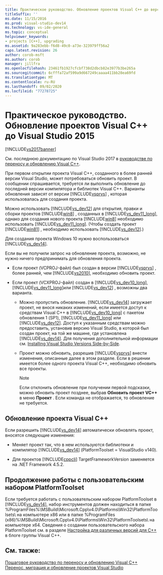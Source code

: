 ```yaml
---
title: Практическое руководство. Обновление проектов Visual C++ до версии Visual Studio 2015 | Документация Майкрософт
titleSuffix: ''
ms.date: 11/15/2016
ms.prod: visual-studio-dev14
ms.technology: vs-ide-general
ms.topic: conceptual
helpviewer_keywords:
- projects [C++], upgrading
ms.assetid: 9a283ebb-f6d8-49c0-a73e-323979ff56a2
caps.latest.revision: 26
author: corob-msft
ms.author: corob
manager: jillfra
ms.openlocfilehash: 23461fb1927cfcbf738d2dbcb82e3977b3be265a
ms.sourcegitcommit: 6cfffa72af599a9d667249caaaa411bb28ea69fd
ms.translationtype: MT
ms.contentlocale: ru-RU
ms.lasthandoff: 09/02/2020
ms.locfileid: "77278725"
---
```

# <a name="how-to-upgrade-visual-c-projects-to-visual-studio-2015"></a>Практическое руководство. Обновление проектов Visual C++ до Visual Studio 2015
[!INCLUDE[vs2017banner](../includes/vs2017banner.md)]

См. последнюю документацию по Visual Studio 2017 в [руководстве по переносу и обновлению Visual C++](/cpp/porting/visual-cpp-porting-and-upgrading-guide).

При первом открытии проекта Visual C++, созданного в более ранней версии Visual Studio, может потребоваться обновить проект. В сообщении спрашивается, требуется ли выполнить обновление до последней версии компилятора и библиотек Visual C++. Варианты обновления зависят от версии [!INCLUDE[vsprvs](../includes/vsprvs-md.md)] , которая использовалась для создания проекта.

 Можно использовать [!INCLUDE[vs_dev12](../includes/vs-dev12-md.md)] для открытия, правки и сборки проектов [!INCLUDE[win8](../includes/win8-md.md)] , созданных в [!INCLUDE[vs_dev11_long](../includes/vs-dev11-long-md.md)], однако для создания нового проекта [!INCLUDE[win8](../includes/win8-md.md)] необходимо использовать [!INCLUDE[vs_dev11_long](../includes/vs-dev11-long-md.md)]. (Чтобы создать проект [!INCLUDE[win81](../includes/win81-md.md)] , необходимо использовать [!INCLUDE[vs_dev12](../includes/vs-dev12-md.md)].)

 Для создания проекта Windows 10 нужно воспользоваться [!INCLUDE[vs_dev14](../includes/vs-dev14-md.md)].

 Если вы не получили запрос на обновление проекта, возможно, не нужно ничего предпринимать для обновления проекта.

- Если проект (VCPROJ-файл) был создан в версии [!INCLUDE[vsprvs](../includes/vsprvs-md.md)] , более ранней, чем [!INCLUDE[vs2010](../includes/vs2010-md.md)], необходимо обновить проект.

- Если проект (VCXPROJ-файл) создан в [!INCLUDE[vs_dev10_long](../includes/vs-dev10-long-md.md)],  [!INCLUDE[vs_dev11_long](../includes/vs-dev11-long-md.md)]или [!INCLUDE[vs_dev12](../includes/vs-dev12-md.md)] , возможны два варианта.

  - Можно пропустить обновление. [!INCLUDE[vs_dev14](../includes/vs-dev14-md.md)] загружает проект, не внося никаких изменений, если имеется доступ к средствам Visual C++ в [!INCLUDE[vs_dev10_long](../includes/vs-dev10-long-md.md)] с пакетом обновления 1 (SP1), [!INCLUDE[vs_dev11_long](../includes/vs-dev11-long-md.md)] или [!INCLUDE[vs_dev12](../includes/vs-dev12-md.md)]. Доступ к указанным средствам можно предоставить, установив версию Visual Studio, в которой был создан проект, на той же машине, где установлена [!INCLUDE[vs_dev14](../includes/vs-dev14-md.md)]. Для получения дополнительной информации см. [Installing Visual Studio Versions Side-by-Side](../install/install-visual-studio-versions-side-by-side.md).

  - Проект можно обновить, разрешив [!INCLUDE[vsprvs](../includes/vsprvs-md.md)] внести изменения, описанные далее в этом разделе. Если в решении имеется более одного проекта Visual C++, необходимо обновить все проекты.

    > [!NOTE]
    > Если отклонить обновление при получении первой подсказки, можно обновить проект позднее, выбрав **Обновить проект VC++** в меню **Проект** . Если команда не отображается, то обновление не требуется.

## <a name="upgrading-a-visual-c-project"></a>Обновление проекта Visual C++
 Если разрешить [!INCLUDE[vs_dev14](../includes/vs-dev14-md.md)] автоматически обновлять проект, вносятся следующие изменения:

- Меняет проект так, что в нем используются библиотеки и компилятор [!INCLUDE[vs_dev14](../includes/vs-dev14-md.md)] (PlatformToolset = VisualStudio v140).

- Для проектов [!INCLUDE[cppcli](../includes/cppcli-md.md)] TargetFrameworkVersion заменяется на .NET Framework 4.5.2.

## <a name="continuing-to-work-with-a-custom-platformtoolset"></a>Продолжение работы с пользовательским набором PlatformToolset
 Если требуется работать с пользовательским набором PlatformToolset в [!INCLUDE[vs_dev14](../includes/vs-dev14-md.md)], набор инструментов должен находиться в папке %ProgramFiles%\MSBuild\Microsoft.Cpp\v4.0\Platforms\Win32\PlatformToolsets\ на компьютере x86 или в папке %ProgramFiles (x86)%\MSBuild\Microsoft.Cpp\v4.0\Platforms\Win32\PlatformToolsets\ на компьютере x64. Сведения о создании пользовательского набора PlatformToolset см. в разделе [Настройка для различных версий для C++](https://blogs.msdn.com/b/vcblog/archive/2009/12/08/c-native-multi-targeting.aspx) в блоге группы Visual C++.

## <a name="see-also"></a>См. также:
 [Пошаговое руководство по переносу и обновлению Visual C++](https://msdn.microsoft.com/library/f5fbcc3d-aa72-41a6-ad9a-a706af2166fb) [Перенос, миграция и обновление проектов Visual Studio](../porting/porting-migrating-and-upgrading-visual-studio-projects.md)
